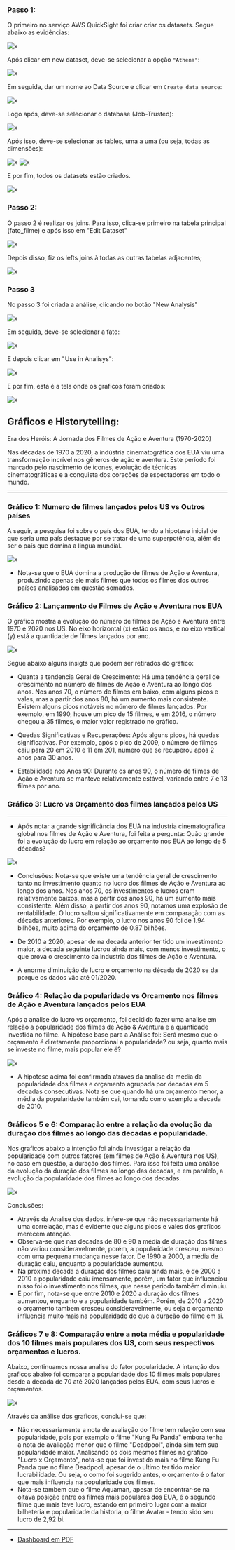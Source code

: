 ### Passo 1:

O primeiro no serviço AWS QuickSight foi criar criar os datasets. Segue abaixo as evidências:

![x](./..//evidencias/01_01_criando_datasets.png)

Após clicar em new dataset, deve-se selecionar a opção ``"Athena"``:

![x](./..//evidencias/01_02_selecao_athena.png)

Em seguida, dar um nome ao Data Source e clicar em ``Create data source``:

![x](./..//evidencias/01_03_criacao_dataset_pt3.png)

Logo após, deve-se selecionar o database (Job-Trusted):

![x](./..//evidencias/01_04_criacao_dataset_pt4.png)

Após isso, deve-se selecionar as tables, uma a uma (ou seja, todas as dimensões):

![x](./..//evidencias/01_05_criacao_dataset_pt5.png)
![x](./..//evidencias/01_06_criacao_dataset_pt6.png)

E por fim, todos os datasets estão criados.

![x](./..//evidencias/01_07_criacao_dataset_pt7.png)

### Passo 2:

O passo 2 é realizar os joins. Para isso, clica-se primeiro na tabela principal (fato_filme) e após isso em "Edit Dataset"

![x](./..//evidencias/02_realizando_join.png)

Depois disso, fiz os lefts joins à todas as outras tabelas adjacentes;

![x](./..//evidencias/02_02_lefts_joins_fato.png)

### Passo 3

No passo 3 foi criada a análise, clicando no botão "New Analysis"

![x](./..//evidencias/03_criando_analise.png)

Em seguida, deve-se selecionar a fato:

![x](./..//evidencias/04_selecionando_dataset.png)

E depois clicar em "Use in Analisys":

![x](./..//evidencias/05_usando_em_analise.png)

E por fim, esta é a tela onde os graficos foram criados:

![x](./..//evidencias/06_tela_final.png)



## Gráficos e Historytelling:

Era dos Heróis: A Jornada dos Filmes de Ação e Aventura (1970-2020)

Nas décadas de 1970 a 2020, a indústria cinematográfica dos EUA viu uma transformação incrível nos gêneros de ação e aventura. Este período foi marcado pelo nascimento de ícones, evolução de técnicas cinematográficas e a conquista dos corações de espectadores em todo o mundo. 


--- 

### Gráfico 1: Numero de filmes lançados pelos US vs Outros países

A seguir, a pesquisa foi sobre o país dos EUA, tendo a hipotese inicial de que seria uma país destaque por se tratar de uma superpotência, além de ser o país que domina a lingua mundial.

![x](./..//evidencias/graficos/02_lancamento_filmes_eua_vs_outros.png)

- Nota-se que o EUA domina a produção de filmes de Ação e Aventura, produzindo apenas ele mais filmes que todos os filmes dos outros países analisados em questão somados.

### Gráfico 2: Lançamento de Filmes de Ação e Aventura nos EUA

O gráfico mostra a evolução do número de filmes de Ação e Aventura entre 1970 e 2020 nos US. No eixo horizontal (x) estão os anos, e no eixo vertical (y) está a quantidade de filmes lançados por ano.

![x](./..//evidencias/graficos//01_lancamento_filmes_tempo.png)

Segue abaixo alguns insigts que podem ser retirados do gráfico:

- Quanta a tendencia Geral de Crescimento: Há uma tendência geral de crescimento no número de filmes de Ação e Aventura ao longo dos anos. Nos anos 70, o número de filmes era baixo, com alguns picos e vales, mas a partir dos anos 80, há um aumento mais consistente. Existem alguns picos notáveis no número de filmes lançados. Por exemplo, em 1990, houve um pico de 15 filmes, e em 2016, o número chegou a 35 filmes, o maior valor registrado no gráfico.

- Quedas Significativas e Recuperações: Após alguns picos, há quedas significativas. Por exemplo, após o pico de 2009, o número de filmes caiu para 20 em 2010 e 11 em 201, numero que se recuperou após 2 anos para 30 anos.

- Estabilidade nos Anos 90: Durante os anos 90, o número de filmes de Ação e Aventura se manteve relativamente estável, variando entre 7 e 13 filmes por ano.


### Gráfico 3: Lucro vs Orçamento dos filmes lançados pelos US

---

- Após notar a grande significância dos EUA na industria cinematográfica global nos filmes de Ação e Aventura, foi feita a pergunta: Quão grande foi a evolução do lucro em relação ao orçamento nos EUA ao longo de 5 décadas?

![x](./..//evidencias/graficos/04_relacao_lucro_orcamento.png)


- Conclusões: Nota-se que existe uma tendência geral de crescimento tanto no investimento quanto no lucro dos filmes de Ação e Aventura ao longo dos anos. Nos anos 70, os investimentos e lucros eram relativamente baixos, mas a partir dos anos 90, há um aumento mais consistente. Além disso, a partir dos anos 90, notamos uma explosão de rentabilidade. O lucro saltou significativamente em comparação com as décadas anteriores. Por exemplo, o lucro nos anos 90 foi de 1.94 bilhões, muito acima do orçamento de 0.87 bilhões.

- De 2010 a 2020, apesar de na decada anterior ter tido um investimento maior, a decada seguinte lucrou ainda mais, com menos investimento, o que prova o crescimento da industria dos filmes de Ação e Aventura.

- A enorme diminuição de lucro e orçamento na década de 2020 se da porque os dados vão até 01/2020.


### Gráfico 4: Relação da popularidade vs Orçamento nos filmes de Ação e Aventura lançados pelos EUA

Após a analise do lucro vs orçamento, foi decidido fazer uma analise em relação a popularidade dos filmes de Ação & Aventura e a quantidade investida no filme. A hipótese base para a Análise foi: Será mesmo que o orçamento é diretamente proporcional a popularidade? ou seja, quanto mais se investe no filme, mais popular ele é?

![x](./..//evidencias/graficos/05_relacao_popularidade_investimento.png)

- A hipotese acima foi confirmada através da analise da media da popularidade dos filmes e orçamento agrupada por decadas em 5 decadas consecutivas. Nota se que quando há um orçamento menor, a média da popularidade também cai, tomando como exemplo a decada de 2010.

### Gráficos 5 e 6: Comparação entre a relação da evolução da duraçao dos filmes ao longo das decadas e popularidade.

Nos graficos abaixo a intenção foi ainda investigar a relação da popularidade com outros fatores (em filmes de Ação & Aventura nos US), no caso em questão, a duração dos filmes. Para isso foi feita uma análise da evolução da duração dos filmes ao longo das decadas, e em paralelo, a evolução da popularidade dos filmes ao longo dos decadas.


![x](./..//evidencias/graficos/06_grafico_06.png)


Conclusões:
- Através da Analise dos dados, infere-se que não necessariamente há uma correlação, mas é evidente que alguns picos e vales dos graficos merecem atenção. 
- Observa-se que nas decadas de 80 e 90 a média de duração dos filmes não variou consideravelmente, porém, a popularidade cresceu, mesmo com uma pequena mudança nesse fator. De 1990 a 2000, a média de duração caiu, enquanto a popularidade aumentou.
- Na proxima decada a duração dos filmes caiu ainda mais, e de 2000 a 2010 a popularidade caiu imensamente, porém, um fator que influenciou nisso foi o investimento nos filmes, que nesse periodo também diminuiu.
- E por fim, nota-se que entre 2010 e 2020 a duração dos filmes aumentou, enquanto e a popularidade também. Porém, de 2010 a 2020 o orçamento tambem cresceu consideravelmente, ou seja o orçamento influencia muito mais na popularidade do que a duração do filme em si.

### Gráficos 7 e 8: Comparação entre a nota média e popularidade dos 10 filmes mais populares dos US, com seus respectivos orçamentos e lucros.

Abaixo, continuamos nossa analise do fator popularidade. A intenção dos graficos abaixo foi comparar a popularidade dos 10 filmes mais populares desde a decada de 70 até 2020 lançados pelos EUA, com seus lucros e orçamentos. 

![x](./..//evidencias/graficos/08_graficos_08_e_09.png)

Através da análise dos graficos, conclui-se que:

- Não necessariamente a nota de avaliação do filme tem relação com sua popularidade, pois por exemplo o filme "Kung Fu Panda" embora tenha a nota de avaliação menor que o filme "Deadpool", ainda sim tem sua popularidade maior. Analisando os dois mesmos filmes no grafico "Lucro x Orçamento", nota-se que foi investido mais no filme Kung Fu Panda que no filme Deadpool, apesar de o ultimo ter tido maior lucrabilidade. Ou seja, o como foi sugerido antes, o orçamento é o fator que mais influencia na popularidade dos filmes.
- Nota-se tambem que o filme Aquaman, apesar de encontrar-se na oitava posição entre os filmes mais populares dos EUA, é o segundo filme que mais teve lucro, estando em primeiro lugar com a maior bilheteria e popularidade da historia, o filme Avatar - tendo sido seu lucro de 2,92 bi.

--- 

- [Dashboard em PDF](https://github.com/rafaprado013/Programa_de_Bolsas_Compass_Rafael_Prado/tree/main/Sprint%2010/Desafio/Dashboard)
